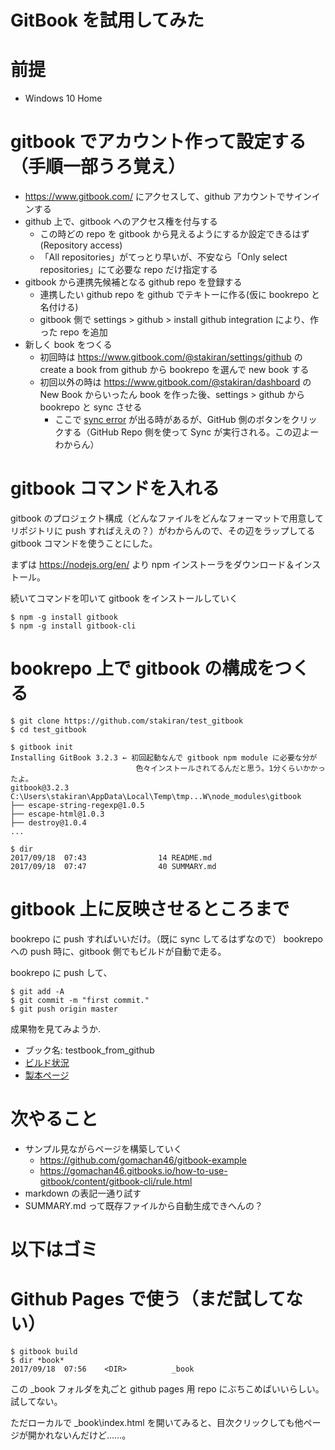 # GitBook を試用してみた

# 前提
- Windows 10 Home

# gitbook でアカウント作って設定する（手順一部うろ覚え）
- https://www.gitbook.com/ にアクセスして、github アカウントでサインインする
- github 上で、gitbook へのアクセス権を付与する
  - この時どの repo を gitbook から見えるようにするか設定できるはず(Repository access)
  - 「All repositories」がてっとり早いが、不安なら「Only select repositories」にて必要な repo だけ指定する
- gitbook から連携先候補となる github repo を登録する
  - 連携したい github repo を github でテキトーに作る(仮に bookrepo と名付ける)
  - gitbook 側で settings > github > install github integration により、作った repo を追加
- 新しく book をつくる
  - 初回時は https://www.gitbook.com/@stakiran/settings/github の create a book from github から bookrepo を選んで new book する
  - 初回以外の時は https://www.gitbook.com/@stakiran/dashboard の New Book からいったん book を作った後、settings > github から bookrepo と sync させる
    - ここで [sync error](https://help.gitbook.com/github/how-can-i-resolve-github-sync-errors.html) が出る時があるが、GitHub 側のボタンをクリックする（GitHub Repo 側を使って Sync が実行される。この辺よーわからん）

# gitbook コマンドを入れる
gitbook のプロジェクト構成（どんなファイルをどんなフォーマットで用意してリポジトリに push すればええの？）がわからんので、その辺をラップしてる gitbook コマンドを使うことにした。

まずは https://nodejs.org/en/ より npm インストーラをダウンロード＆インストール。

続いてコマンドを叩いて gitbook をインストールしていく

```
$ npm -g install gitbook
$ npm -g install gitbook-cli
```

# bookrepo 上で gitbook の構成をつくる

```
$ git clone https://github.com/stakiran/test_gitbook
$ cd test_gitbook

$ gitbook init
Installing GitBook 3.2.3 ← 初回起動なんで gitbook npm module に必要な分が
                            色々インストールされてるんだと思う。1分くらいかかったよ。
gitbook@3.2.3 C:\Users\stakiran\AppData\Local\Temp\tmp...W\node_modules\gitbook
├── escape-string-regexp@1.0.5
├── escape-html@1.0.3
├── destroy@1.0.4
...

$ dir
2017/09/18  07:43                14 README.md
2017/09/18  07:47                40 SUMMARY.md
```

# gitbook 上に反映させるところまで
bookrepo に push すればいいだけ。（既に sync してるはずなので） bookrepo への push 時に、gitbook 側でもビルドが自動で走る。

bookrepo に push して、

```
$ git add -A
$ git commit -m "first commit."
$ git push origin master
```

成果物を見てみようか.

- ブック名: testbook_from_github
- [ビルド状況](https://www.gitbook.com/book/stakiran/testbook_from_github/activity)
- [製本ページ](https://stakiran.gitbooks.io/testbook_from_github/content/)

# 次やること
- サンプル見ながらページを構築していく
  - https://github.com/gomachan46/gitbook-example
  - https://gomachan46.gitbooks.io/how-to-use-gitbook/content/gitbook-cli/rule.html
- markdown の表記一通り試す
- SUMMARY.md って既存ファイルから自動生成できへんの？

# 以下はゴミ

# Github Pages で使う（まだ試してない）
```
$ gitbook build
$ dir *book*
2017/09/18  07:56    <DIR>          _book
```

この _book フォルダを丸ごと github pages 用 repo にぶちこめばいいらしい。試してない。

ただローカルで _book\index.html を開いてみると、目次クリックしても他ページが開かれないんだけど……。
